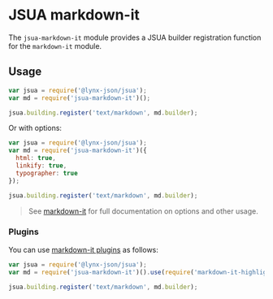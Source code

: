 JSUA markdown-it
=================================================

The `jsua-markdown-it` module provides a JSUA builder registration function
for the `markdown-it` module.

Usage
-------------------------------------------------

```js
var jsua = require('@lynx-json/jsua');
var md = require('jsua-markdown-it')();

jsua.building.register('text/markdown', md.builder);
```

Or with options:

```js
var jsua = require('@lynx-json/jsua');
var md = require('jsua-markdown-it')({
  html: true,
  linkify: true,
  typographer: true
});

jsua.building.register('text/markdown', md.builder);
```

> See [markdown-it](https://www.npmjs.com/package/markdown-it) for full documentation
> on options and other usage.

### Plugins

You can use [markdown-it plugins](https://www.npmjs.com/browse/keyword/markdown-it-plugin) as follows:

```js
var jsua = require('@lynx-json/jsua');
var md = require('jsua-markdown-it')().use(require('markdown-it-highlightjs'));

jsua.building.register('text/markdown', md.builder);
```

